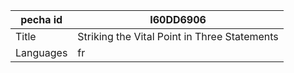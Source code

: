 |pecha id | I60DD6906
| --- | --- 
|Title | Striking the Vital Point in Three Statements 
|Languages | fr